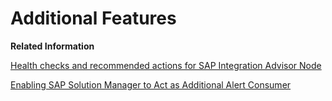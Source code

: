 <!-- loio1995c0ff09cb47ee8eec16f747514a61 -->

# Additional Features

**Related Information**  


[Health checks and recommended actions for SAP Integration Advisor Node](https://help.sap.com/docs/cloud-integration/sap-cloud-integration/health-checks-and-recommended-actions-for-sap-integration-advisor-node?state=DRAFT)

[Enabling SAP Solution Manager to Act as Additional Alert Consumer](https://help.sap.com/docs/cloud-integration/sap-cloud-integration/enabling-sap-solution-manager-to-act-as-additional-alert-consumer?state=DRAFT)

